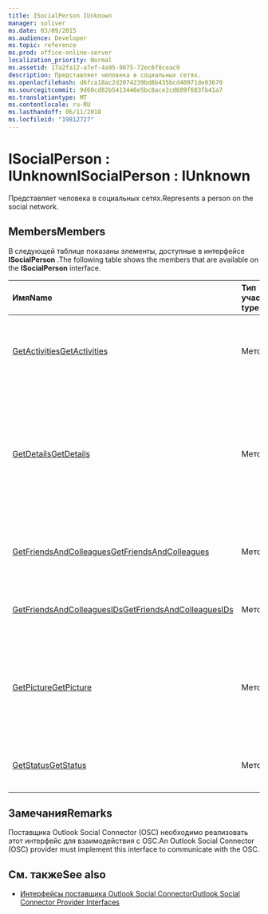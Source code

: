 ```yaml
---
title: ISocialPerson IUnknown
manager: soliver
ms.date: 03/09/2015
ms.audience: Developer
ms.topic: reference
ms.prod: office-online-server
localization_priority: Normal
ms.assetid: 17a2fa12-a7ef-4a95-9875-72ec6f8ceac9
description: Представляет человека в социальных сетях.
ms.openlocfilehash: d6fca18ac2d2074239bd8b435bcd40971de83670
ms.sourcegitcommit: 9d60cd82b5413446e5bc8ace2cd689f683fb41a7
ms.translationtype: MT
ms.contentlocale: ru-RU
ms.lasthandoff: 06/11/2018
ms.locfileid: "19812727"
---
```

# <a name="isocialperson--iunknown"></a><span data-ttu-id="ca0f3-103">ISocialPerson : IUnknown</span><span class="sxs-lookup"><span data-stu-id="ca0f3-103">ISocialPerson : IUnknown</span></span>

<span data-ttu-id="ca0f3-104">Представляет человека в социальных сетях.</span><span class="sxs-lookup"><span data-stu-id="ca0f3-104">Represents a person on the social network.</span></span>
  
## <a name="members"></a><span data-ttu-id="ca0f3-105">Members</span><span class="sxs-lookup"><span data-stu-id="ca0f3-105">Members</span></span>

<span data-ttu-id="ca0f3-106">В следующей таблице показаны элементы, доступные в интерфейсе **ISocialPerson** .</span><span class="sxs-lookup"><span data-stu-id="ca0f3-106">The following table shows the members that are available on the **ISocialPerson** interface.</span></span> 
  
|<span data-ttu-id="ca0f3-107">**Имя**</span><span class="sxs-lookup"><span data-stu-id="ca0f3-107">**Name**</span></span>|<span data-ttu-id="ca0f3-108">**Тип участника**</span><span class="sxs-lookup"><span data-stu-id="ca0f3-108">**Member type**</span></span>|<span data-ttu-id="ca0f3-109">**Описание**</span><span class="sxs-lookup"><span data-stu-id="ca0f3-109">**Description**</span></span>|
|:-----|:-----|:-----|
|[<span data-ttu-id="ca0f3-110">GetActivities</span><span class="sxs-lookup"><span data-stu-id="ca0f3-110">GetActivities</span></span>](isocialperson-getactivities.md) <br/> |<span data-ttu-id="ca0f3-111">Метод</span><span class="sxs-lookup"><span data-stu-id="ca0f3-111">Method</span></span>  <br/> |<span data-ttu-id="ca0f3-112">Этот метод устарел и начиная с Outlook Social Connector 2013.</span><span class="sxs-lookup"><span data-stu-id="ca0f3-112">This method has been deprecated since Outlook Social Connector 2013.</span></span>  <br/> |
|[<span data-ttu-id="ca0f3-113">GetDetails</span><span class="sxs-lookup"><span data-stu-id="ca0f3-113">GetDetails</span></span>](isocialperson-getdetails.md) <br/> |<span data-ttu-id="ca0f3-114">Метод</span><span class="sxs-lookup"><span data-stu-id="ca0f3-114">Method</span></span>  <br/> |<span data-ttu-id="ca0f3-115">Получает строку, представляющую сведений для пользователя, такие как имя, Фамилия и URL-адрес изображения профилей.</span><span class="sxs-lookup"><span data-stu-id="ca0f3-115">Gets a string that represents details for the person, such as the first name, last name, and a URL to a profile picture.</span></span>  <br/> |
|[<span data-ttu-id="ca0f3-116">GetFriendsAndColleagues</span><span class="sxs-lookup"><span data-stu-id="ca0f3-116">GetFriendsAndColleagues</span></span>](isocialperson-getfriendsandcolleagues.md) <br/> |<span data-ttu-id="ca0f3-117">Метод</span><span class="sxs-lookup"><span data-stu-id="ca0f3-117">Method</span></span>  <br/> |<span data-ttu-id="ca0f3-118">Получает строку, представляющую коллекцию людей.</span><span class="sxs-lookup"><span data-stu-id="ca0f3-118">Gets a string that represents a collection of people.</span></span>  <br/> |
|[<span data-ttu-id="ca0f3-119">GetFriendsAndColleaguesIDs</span><span class="sxs-lookup"><span data-stu-id="ca0f3-119">GetFriendsAndColleaguesIDs</span></span>](isocialperson-getfriendsandcolleaguesids.md) <br/> |<span data-ttu-id="ca0f3-120">Метод</span><span class="sxs-lookup"><span data-stu-id="ca0f3-120">Method</span></span>  <br/> |<span data-ttu-id="ca0f3-121">Этот метод в настоящее время не поддерживается.</span><span class="sxs-lookup"><span data-stu-id="ca0f3-121">This method is currently not supported.</span></span>  <br/> |
|[<span data-ttu-id="ca0f3-122">GetPicture</span><span class="sxs-lookup"><span data-stu-id="ca0f3-122">GetPicture</span></span>](isocialperson-getpicture.md) <br/> |<span data-ttu-id="ca0f3-123">Метод</span><span class="sxs-lookup"><span data-stu-id="ca0f3-123">Method</span></span>  <br/> |<span data-ttu-id="ca0f3-124">Получает массив байтов, который содержит изображение ресурсов для пользователя.</span><span class="sxs-lookup"><span data-stu-id="ca0f3-124">Gets an array of bytes that contains the picture resource for the person.</span></span>  <br/> |
|[<span data-ttu-id="ca0f3-125">GetStatus</span><span class="sxs-lookup"><span data-stu-id="ca0f3-125">GetStatus</span></span>](isocialperson-getstatus.md) <br/> |<span data-ttu-id="ca0f3-126">Метод</span><span class="sxs-lookup"><span data-stu-id="ca0f3-126">Method</span></span>  <br/> |<span data-ttu-id="ca0f3-127">Этот метод в настоящее время не поддерживается.</span><span class="sxs-lookup"><span data-stu-id="ca0f3-127">This method is currently not supported.</span></span>  <br/> |
   
## <a name="remarks"></a><span data-ttu-id="ca0f3-128">Замечания</span><span class="sxs-lookup"><span data-stu-id="ca0f3-128">Remarks</span></span>

<span data-ttu-id="ca0f3-129">Поставщика Outlook Social Connector (OSC) необходимо реализовать этот интерфейс для взаимодействия с OSC.</span><span class="sxs-lookup"><span data-stu-id="ca0f3-129">An Outlook Social Connector (OSC) provider must implement this interface to communicate with the OSC.</span></span>
  
## <a name="see-also"></a><span data-ttu-id="ca0f3-130">См. также</span><span class="sxs-lookup"><span data-stu-id="ca0f3-130">See also</span></span>

- [<span data-ttu-id="ca0f3-131">Интерфейсы поставщика Outlook Social Connector</span><span class="sxs-lookup"><span data-stu-id="ca0f3-131">Outlook Social Connector Provider Interfaces</span></span>](outlook-social-connector-provider-interfaces.md)

